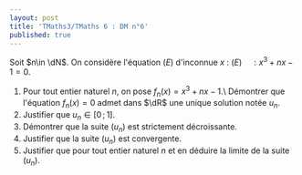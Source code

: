 ```yaml
---
layout: post
title: 'TMaths3/TMaths 6 : DM n°6'
published: true
---
```



Soit $n\in \dN$. On considère l'équation $(E)$ d'inconnue $x$ : $(E)\quad : x^3+nx-1=0$.

1. Pour tout entier naturel $n$, on pose $f_n(x)=x^3+nx-1$.\\
Démontrer que l'équation $f_n(x)=0$ admet dans $\dR$ une unique solution notée $u_n$.
2. Justifier que $u_n\in [0\,;\,1]$.
3. Démontrer que la suite $(u_n)$ est strictement décroissante.
4. Justifier que la suite $(u_n)$ est convergente.
5. Justifier que pour tout entier naturel $n$ et en déduire la limite de la suite $(u_n)$.

